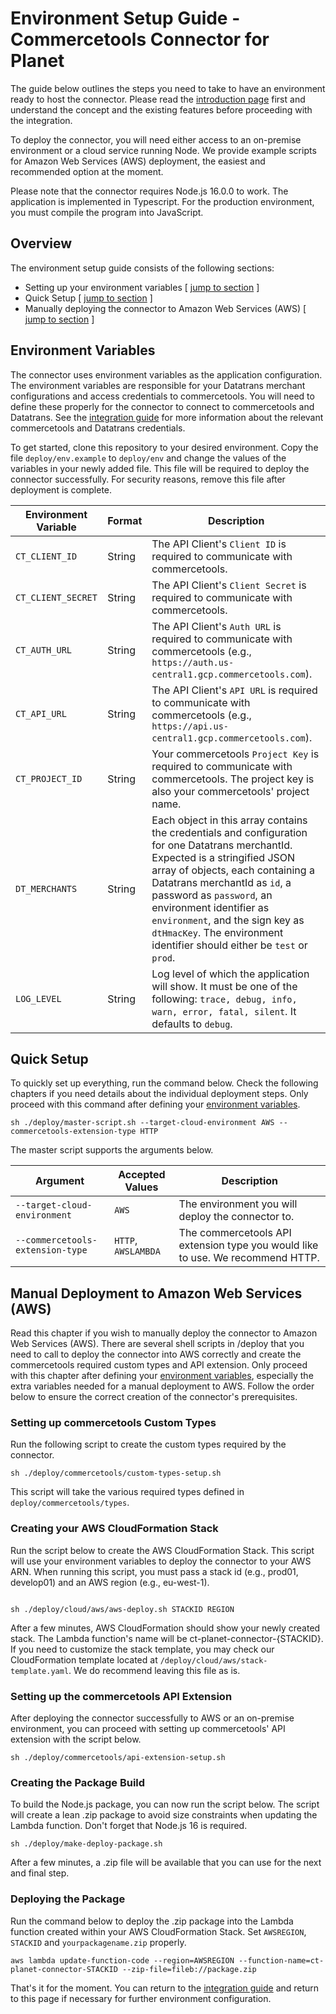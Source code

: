 # Environment Setup Guide - Commercetools Connector for Planet

The guide below outlines the steps you need to take to have an environment ready to host the connector. Please read the [introduction page](https://github.com/weareplanet/commercetools-planet-integration) first and understand the concept and the existing features before proceeding with the integration.

To deploy the connector, you will need either access to an on-premise environment or a cloud service running Node. We provide example scripts for Amazon Web Services (AWS) deployment, the easiest and recommended option at the moment.

Please note that the connector requires Node.js 16.0.0 to work. The application is implemented in Typescript. For the production environment, you must compile the program into JavaScript.

## Overview

The environment setup guide consists of the following sections:

* Setting up your environment variables [ [jump to section](#environment-variables) ]
* Quick Setup [ [jump to section](#quick-setup) ]
* Manually deploying the connector to Amazon Web Services (AWS) [ [jump to section](#manual-deployment-to-amazon-web-services-aws) ]

## Environment Variables

The connector uses environment variables as the application configuration. The environment variables are responsible for your Datatrans merchant configurations and access credentials to commercetools. You will need to define these properly for the connector to connect to commercetools and Datatrans. See the [integration guide](integration-guide.md) for more information about the relevant commercetools and Datatrans credentials.

To get started, clone this repository to your desired environment. Copy the file `deploy/env.example` to `deploy/env` and change the values of the variables in your newly added file. This file will be required to deploy the connector successfully. For security reasons, remove this file after deployment is complete.

Environment Variable | Format | Description
-----------|-----------|-----------
`CT_CLIENT_ID` | String | The API Client's `Client ID` is required to communicate with commercetools.
`CT_CLIENT_SECRET` | String | The API Client's `Client Secret` is required to communicate with commercetools.
`CT_AUTH_URL` | String | The API Client's `Auth URL` is required to communicate with commercetools (e.g., `https://auth.us-central1.gcp.commercetools.com`).
`CT_API_URL` | String | The API Client's `API URL` is required to communicate with commercetools (e.g., `https://api.us-central1.gcp.commercetools.com`).
`CT_PROJECT_ID` | String | Your commercetools `Project Key` is required to communicate with commercetools. The project key is also your commercetools' project name.
`DT_MERCHANTS` | String | Each object in this array contains the credentials and configuration for one Datatrans merchantId. Expected is a stringified JSON array of objects, each containing a Datatrans merchantId as `id`, a password as `password`, an environment identifier as `environment`, and the sign key as `dtHmacKey`. The environment identifier should either be `test` or `prod`.
`LOG_LEVEL` | String | Log level of which the application will show. It must be one of the following: `trace, debug, info, warn, error, fatal, silent`. It defaults to `debug`.

## Quick Setup

To quickly set up everything, run the command below. Check the following chapters if you need details about the individual deployment steps. Only proceed with this command after defining your [environment variables](#environment-variables).

```shell
sh ./deploy/master-script.sh --target-cloud-environment AWS --commercetools-extension-type HTTP
```

The master script supports the arguments below.

Argument | Accepted Values | Description
-----------|-----------|-----------
`--target-cloud-environment` | `AWS` | The environment you will deploy the connector to.
`--commercetools-extension-type` | `HTTP`, `AWSLAMBDA` | The commercetools API extension type you would like to use. We recommend HTTP.

## Manual Deployment to Amazon Web Services (AWS)

Read this chapter if you wish to manually deploy the connector to Amazon Web Services (AWS). There are several shell scripts in /deploy that you need to call to deploy the connector into AWS correctly and create the commercetools required custom types and API extension. Only proceed with this chapter after defining your [environment variables](#environment-variables), especially the extra variables needed for a manual deployment to AWS. Follow the order below to ensure the correct creation of the connector's prerequisites.

### Setting up commercetools Custom Types

Run the following script to create the custom types required by the connector.

```shell
sh ./deploy/commercetools/custom-types-setup.sh
```

This script will take the various required types defined in `deploy/commercetools/types`.

### Creating your AWS CloudFormation Stack

Run the script below to create the AWS CloudFormation Stack. This script will use your environment variables to deploy the connector to your AWS ARN. When running this script, you must pass a stack id (e.g., prod01, develop01) and an AWS region (e.g., eu-west-1).

```shell

sh ./deploy/cloud/aws/aws-deploy.sh STACKID REGION

```

After a few minutes, AWS CloudFormation should show your newly created stack. The Lambda function's name will be ct-planet-connector-{STACKID}. If you need to customize the stack template, you may check our CloudFormation template located at `/deploy/cloud/aws/stack-template.yaml`. We do recommend leaving this file as is.

### Setting up the commercetools API Extension

After deploying the connector successfully to AWS or an on-premise environment, you can proceed with setting up commercetools' API extension with the script below.

```shell
sh ./deploy/commercetools/api-extension-setup.sh
```

### Creating the Package Build

To build the Node.js package, you can now run the script below. The script will create a lean .zip package to avoid size constraints when updating the Lambda function. Don't forget that Node.js 16 is required.

```shell
sh ./deploy/make-deploy-package.sh
```

After a few minutes, a .zip file will be available that you can use for the next and final step.

### Deploying the Package

Run the command below to deploy the .zip package into the Lambda function created within your AWS CloudFormation Stack. Set `AWSREGION`, `STACKID` and `yourpackagename.zip` properly.

```shell
aws lambda update-function-code --region=AWSREGION --function-name=ct-planet-connector-STACKID --zip-file=fileb://package.zip
```

That's it for the moment. You can return to the [integration guide](integration-guide.md) and return to this page if necessary for further environment configuration.
